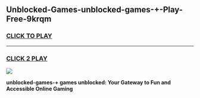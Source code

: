 
## Unblocked-Games-unblocked-games-+-Play-Free-9krqm
<h3>
<a href="https://premium76.site?title=unblocked-games-+&ref=10A">CLICK TO PLAY</a></h3>
<hr>

<h3>
<a href="https://premium76.site?title=unblocked-games-+&ref=10A">CLICK 2 PLAY</a>
  
</h3>

<a href="https://premium76.site?title=unblocked-games-+&ref=10A"><img src="https://clearcache.store/games.png"></a>


**unblocked-games-+ games unblocked: Your Gateway to Fun and Accessible Online Gaming**
